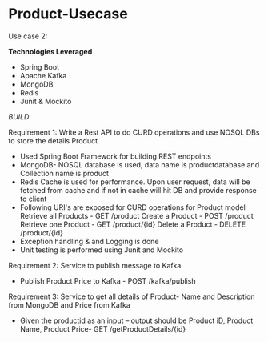 # Product-Usecase

Use case 2:

**Technologies Leveraged**
* Spring Boot
* Apache Kafka
* MongoDB
* Redis
* Junit & Mockito

*BUILD*

Requirement 1:
Write a Rest API to do CURD operations and use NOSQL DBs to store the details
Product
* Used Spring Boot Framework for building REST endpoints
* MongoDB- NOSQL database is used, data name is productdatabase and Collection name is product
* Redis Cache is used for performance. Upon user request, data will be fetched from cache and if not in cache will hit DB and provide response to client
* Following URI's are exposed for CURD operations for Product model
	Retrieve all Products    - GET		/product
	Create a Product         - POST 	/product
	Retrieve one Product     - GET 		/product/{id}
	Delete a Product         - DELETE	/product/{id}
* Exception handling & and Logging is done
* Unit testing is performed using Junit and Mockito

Requirement 2:
Service to publish message to Kafka
* Publish Product Price to Kafka  - POST  /kafka/publish

Requirement 3:
Service to get all details of Product- Name and Description from MongoDB and Price from Kafka
* Given the productid as an input – output should be Product iD, Product Name, Product Price-   GET	/getProductDetails/{id}
